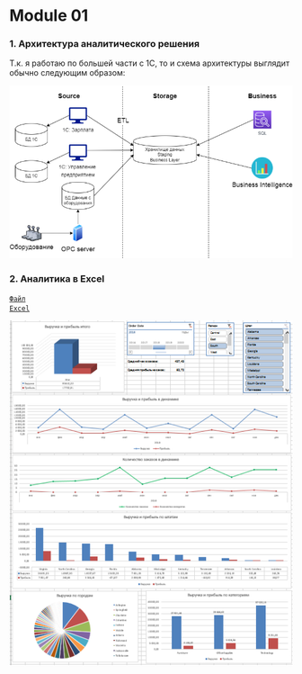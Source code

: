 # Module 01
### 1. Архитектура аналитического решения
Т.к. я работаю по большей части с 1С, то и схема архитектуры выглядит обычно следующим образом:

<code>![Картинка](https://github.com/timurborisevich/DataLearn/blob/main/Module_01/Scheme.png "")</code>

### 2. Аналитика в Excel
<code>[Файл Excel](https://github.com/timurborisevich/DataLearn/blob/main/Module_01/My%20Sample%20Module%201.xlsx "")</code>

<code>![Картинка](https://github.com/timurborisevich/DataLearn/blob/main/Module_01/Dashboard.png "")</code>